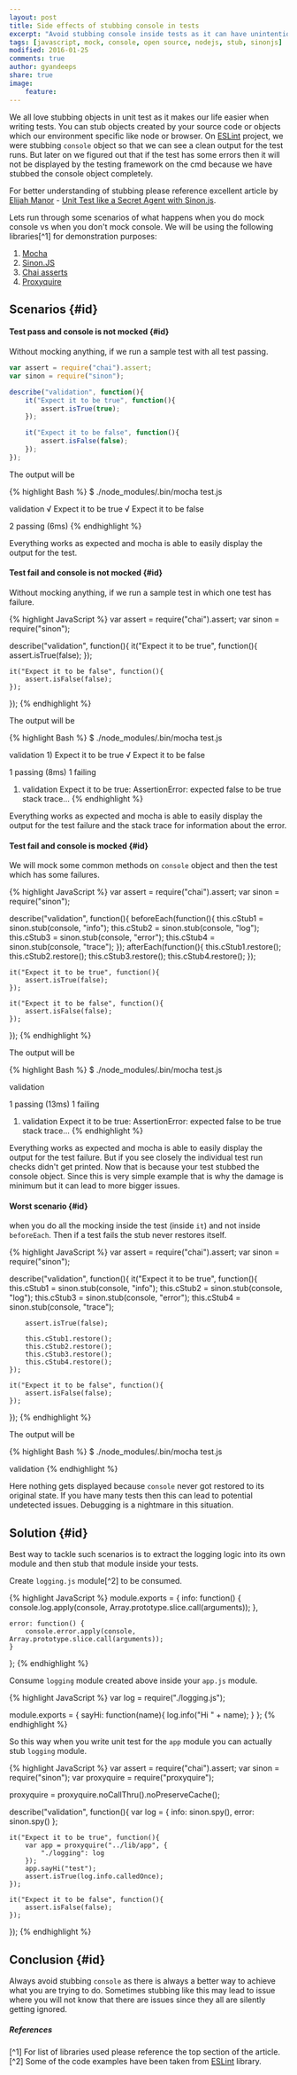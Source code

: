 ```yaml
---
layout: post
title: Side effects of stubbing console in tests
excerpt: "Avoid stubbing console inside tests as it can have unintentional effects on the out comes."
tags: [javascript, mock, console, open source, nodejs, stub, sinonjs]
modified: 2016-01-25
comments: true
author: gyandeeps
share: true
image:
    feature:
---
```


We all love stubbing objects in unit test as it makes our life easier when writing tests. You can stub objects created by your source code or objects which our environment specific like node or browser. On [ESLint](https://github.com/eslint/eslint) project, we were stubbing `console` object so that we can see a clean output for the test runs. But later on we figured out that if the test has some errors then it will not be displayed by the testing framework on the cmd because we have stubbed the console object completely.


For better understanding of stubbing please reference excellent article by [Elijah Manor](https://twitter.com/elijahmanor) - [Unit Test like a Secret Agent with Sinon.js](http://elijahmanor.com/unit-test-like-a-secret-agent-with-sinon-js/).


Lets run through some scenarios of what happens when you do mock console vs when you don't mock console. We will be using the following libraries[^1] for demonstration purposes:

1. [Mocha](https://mochajs.org/)
1. [Sinon.JS](http://sinonjs.org/)
1. [Chai asserts](http://chaijs.com/api/assert/)
1. [Proxyquire](https://github.com/thlorenz/proxyquire)

## Scenarios {#id}

#### Test pass and console is not mocked {#id}

Without mocking anything, if we run a sample test with all test passing.

```js
var assert = require("chai").assert;
var sinon = require("sinon");

describe("validation", function(){
    it("Expect it to be true", function(){
        assert.isTrue(true);
    });

    it("Expect it to be false", function(){
        assert.isFalse(false);
    });
});
```

The output will be

{% highlight Bash %}
$ ./node_modules/.bin/mocha test.js

  validation
    √ Expect it to be true
    √ Expect it to be false


  2 passing (6ms)
{% endhighlight %}

Everything works as expected and mocha is able to easily display the output for the test.

#### Test fail and console is not mocked {#id}

Without mocking anything, if we run a sample test in which one test has failure.

{% highlight JavaScript %}
var assert = require("chai").assert;
var sinon = require("sinon");

describe("validation", function(){
    it("Expect it to be true", function(){
        assert.isTrue(false);
    });

    it("Expect it to be false", function(){
        assert.isFalse(false);
    });
});
{% endhighlight %}

The output will be

{% highlight Bash %}
$ ./node_modules/.bin/mocha test.js

  validation
    1) Expect it to be true
    √ Expect it to be false


  1 passing (8ms)
  1 failing

  1) validation Expect it to be true:
     AssertionError: expected false to be true
      stack trace...
{% endhighlight %}

Everything works as expected and mocha is able to easily display the output for the test failure and the stack trace for information about the error.

#### Test fail and console is mocked {#id}

We will mock some common methods on `console` object and then the test which has some failures.

{% highlight JavaScript %}
var assert = require("chai").assert;
var sinon = require("sinon");

describe("validation", function(){
    beforeEach(function(){
        this.cStub1 = sinon.stub(console, "info");
        this.cStub2 = sinon.stub(console, "log");
        this.cStub3 = sinon.stub(console, "error");
        this.cStub4 = sinon.stub(console, "trace");
    });
    afterEach(function(){
        this.cStub1.restore();
        this.cStub2.restore();
        this.cStub3.restore();
        this.cStub4.restore();
    });

    it("Expect it to be true", function(){
        assert.isTrue(false);
    });

    it("Expect it to be false", function(){
        assert.isFalse(false);
    });
});
{% endhighlight %}

The output will be

{% highlight Bash %}
$ ./node_modules/.bin/mocha test.js

  validation

  1 passing (13ms)
  1 failing

  1) validation Expect it to be true:
     AssertionError: expected false to be true
      stack trace...
{% endhighlight %}

Everything works as expected and mocha is able to easily display the output for the test failure. But if you see closely the individual test run checks didn't get printed. Now that is because your test stubbed the console object. Since this is very simple example that is why the damage is minimum but it can lead to more bigger issues.

#### Worst scenario {#id}

when you do all the mocking inside the test (inside `it`) and not inside `beforeEach`. Then if a test fails the stub never restores itself. 

{% highlight JavaScript %}
var assert = require("chai").assert;
var sinon = require("sinon");

describe("validation", function(){
    it("Expect it to be true", function(){
        this.cStub1 = sinon.stub(console, "info");
        this.cStub2 = sinon.stub(console, "log");
        this.cStub3 = sinon.stub(console, "error");
        this.cStub4 = sinon.stub(console, "trace");
        
        assert.isTrue(false);
        
        this.cStub1.restore();
        this.cStub2.restore();
        this.cStub3.restore();
        this.cStub4.restore();
    });

    it("Expect it to be false", function(){
        assert.isFalse(false);
    });
});
{% endhighlight %}

The output will be

{% highlight Bash %}
$ ./node_modules/.bin/mocha test.js

  validation
{% endhighlight %}

Here nothing gets displayed because `console` never got restored to its original state. If you have many tests then this can lead to potential undetected issues. Debugging is a nightmare in this situation.

## Solution {#id}

Best way to tackle such scenarios is to extract the logging logic into its own module and then stub that module inside your tests.


Create `logging.js` module[^2] to be consumed.

{% highlight JavaScript %}
module.exports = {
    info: function() {
        console.log.apply(console, Array.prototype.slice.call(arguments));
    },

    error: function() {
        console.error.apply(console, Array.prototype.slice.call(arguments));
    }
};
{% endhighlight %}

Consume `logging` module created above inside your `app.js` module.

{% highlight JavaScript %}
var log = require("./logging.js");

module.exports = {
    sayHi: function(name){
        log.info("Hi " + name);
    }
};
{% endhighlight %}

So this way when you write unit test for the `app` module you can actually stub `logging` module.

{% highlight JavaScript %}
var assert = require("chai").assert;
var sinon = require("sinon");
var proxyquire = require("proxyquire");

proxyquire = proxyquire.noCallThru().noPreserveCache();

describe("validation", function(){
    var log = {
        info: sinon.spy(),
        error: sinon.spy()
    };

    it("Expect it to be true", function(){
        var app = proxyquire("../lib/app", {
            "./logging": log
        });
        app.sayHi("test");
        assert.isTrue(log.info.calledOnce);
    });

    it("Expect it to be false", function(){
        assert.isFalse(false);
    });
});
{% endhighlight %}

## Conclusion {#id}

Always avoid stubbing `console` as there is always a better way to achieve what you are trying to do. Sometimes stubbing like this may lead to issue where you will not know that there are issues since they all are silently getting ignored.

##### References

[^1] For list of libraries used please reference the top section of the article.
[^2] Some of the code examples have been taken from [ESLint](http://eslint.org/) library.
